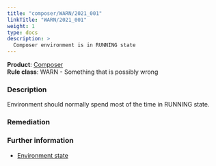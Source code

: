 ```yaml
---
title: "composer/WARN/2021_001"
linkTitle: "WARN/2021_001"
weight: 1
type: docs
description: >
  Composer environment is in RUNNING state
---
```


**Product**: [Composer](https://cloud.google.com/composer)\
**Rule class**: WARN - Something that is possibly wrong

### Description

Environment should normally spend most of the time in RUNNING state.

### Remediation

### Further information

- [Environment state](https://cloud.google.com/composer/docs/reference/rest/v1/projects.locations.environments#state)
